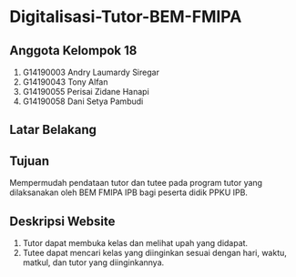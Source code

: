 # Digitalisasi-Tutor-BEM-FMIPA


## Anggota Kelompok 18

1. G14190003 Andry Laumardy Siregar
2. G14190043 Tony Alfan
3. G14190055 Perisai Zidane Hanapi
4. G14190058 Dani Setya Pambudi

## Latar Belakang

## Tujuan
Mempermudah pendataan tutor dan tutee pada program tutor yang dilaksanakan oleh BEM FMIPA IPB bagi peserta didik PPKU IPB.

## Deskripsi Website
1. Tutor dapat membuka kelas dan melihat upah yang didapat.
2. Tutee dapat mencari kelas yang diinginkan sesuai dengan hari, waktu, matkul, dan tutor yang diinginkannya.

##
